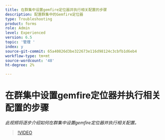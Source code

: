 ```yaml
---
title: 在群集中设置gemfire定位器并执行相关配置的步骤
description: 配置群集中的Gemfire定位器
type: Troubleshooting
product: forms
role: Admin
level: Experienced
version: 6.5
topic: '管理 '
index: y
source-git-commit: 65a40826d3be322673e116d98124c3cbfb1d6eb4
workflow-type: tm+mt
source-wordcount: '48'
ht-degree: 2%

---
```



# 在群集中设置gemfire定位器并执行相关配置的步骤

*此视频将逐步介绍如何在群集中设置gemfire定位器并执行相关配置。*

>[!VIDEO](https://video.tv.adobe.com/v/335544?quality=9&learn=on)
